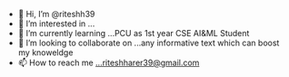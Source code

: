 - 👋 Hi, I’m @riteshh39
- 👀 I’m interested in ...
- 🌱 I’m currently learning ...PCU as 1st year CSE AI&ML Student
- 💞️ I’m looking to collaborate on ...any informative text which can boost my knoweldge
- 📫 How to reach me ...riteshharer39@gmail.com

<!---
riteshh39/riteshh39 is a ✨ special ✨ repository because its `README.md` (this file) appears on your GitHub profile.
You can click the Preview link to take a look at your changes.
--->
